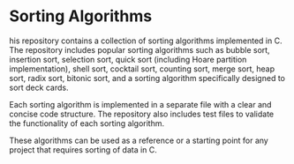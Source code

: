 # Sorting Algorithms

his repository contains a collection of sorting algorithms implemented in C. The repository includes popular sorting algorithms such as bubble sort, insertion sort, selection sort, quick sort (including Hoare partition implementation), shell sort, cocktail sort, counting sort, merge sort, heap sort, radix sort, bitonic sort, and a sorting algorithm specifically designed to sort deck cards.

Each sorting algorithm is implemented in a separate file with a clear and concise code structure. The repository also includes test files to validate the functionality of each sorting algorithm.

These algorithms can be used as a reference or a starting point for any project that requires sorting of data in C.

